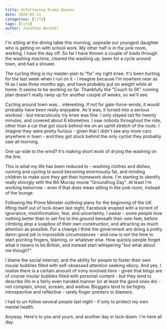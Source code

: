 ```yaml
---
title: Unfollowing Drama Queens
date: 2020-05-11
categories: [life]
tags: [life]
author: Jonathan Beckett
---
```


I'm sitting at the dining table this morning, opposite our youngest daughter who is getting on with school work. My other half is in the junk room, working. I have the day off. So far I have thrown a couple of loads through the washing machine, cleared the washing up, been for a cycle around town, and had a shower.

The cycling thing is my master-plan to "fix" my right knee. It's been hurting for the last week when I run on it - I imagine because I'm nowhere near as fit as I was three months ago, and have probably put on weight while at home. It seems to be working so far. Thankfully the "Couch to 5K" running plan doesn't really ramp up for another couple of weeks, so we'll see.

Cycling around town was... interesting. If not for gale-force-winds, it would probably have been really enjoyable. As it was, it turned into a serious workout - but miraculously my knee was fine. I only stayed out for twenty minutes, and covered about 6 kilometres. I saw nobody throughout the ride, other than a car that got stuck behind me on an uphill stretch of the route. I imagine they were pretty furious - given that I didn't see any more cars anywhere in town - and they got stuck behind the only cyclist they probably saw all morning.

One up-side to the wind? It's making short work of drying the washing on the line.

This is what my life has been reduced to - washing clothes and dishes, running and cycling to avoid becoming enormously fat, and minding children to make sure they get their homework done. I'm starting to identify really strongly with the Bill Murray movie "Groundhog Day". At least I'm working tomorrow - even if that does mean sitting in the junk room, instead of the lounge.

Following the Prime Minister outlining plans for the beginning of the UK lifting itself out of lock-down last night, Facebook erupted with a torrent of ignorance, misinformation, fear, and uncertainty. I swear - some people love nothing better than to set fire to the ground beneath their own feet, before climbing atop a soapbox of their own construction, and attracting as much attention as possible. For a change I think the government are doing a pretty damn good job in impossible circumstances - and now is not the time to start pointing fingers, blaming, or whatever else. How quickly people forget what it means to be British, and instead start whispering "but what about me though?".

I blame the social internet, and the ability for people to foster their own insular bubbles filled with self-obsessed attention seeking idiocy. And yes, I realise there is a certain amount of irony involved here - given that blogs are of course insular bubbles filled with personal content - but they tend to describe life in a fairly even handed manner (or at least the good ones do) - not complain, shout, scream, and wallow. Bloggers tend to be highly introspective and reflective - rarely finger pointers or blamers. 

I had to un-follow several people last night - if only to protect my own mental health.

Anyway. Here's to you and yours, and another day in lock-down. I'm here all day.